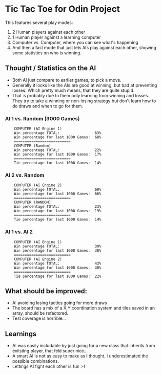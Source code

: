 # Tic Tac Toe for Odin Project

This features several play modes:

1. 2 Human players against each other
2. 1 Human player against a learning computer
3. Computer vs. Computer, where you can see what's happening
4. And then a fast mode that just lets AIs play against each other, showing some statistics on who is winning.

## Thought / Statistics on the AI

* Both AI just compare to earlier games, to pick a move.
* Generally it looks like the AIs are good at winning, but bad at preventing losses. Which pretty much means, that they are quite stupid.
* That is probably due to them only learning from winning and losses. They try to take a winning or non-losing strategy but don't learn how to do draws and when to go for them.

### AI 1 vs. Random (3000 Games)

        COMPUTER (AI Engine 1)
        Win percentage TOTAL:                63%
        Win percentage for last 1000 Games:  68%
        ==========================
        COMPUTER (Random)
        Win percentage TOTAL:                22%
        Win percentage for last 1000 Games:  17%
        ==========================
        Tie percentage for last 1000 Games:  14%

### AI 2 vs. Random

        COMPUTER (AI Engine 2)
        Win percentage TOTAL:                60%
        Win percentage for last 1000 Games:  66%
        ==========================
        COMPUTER (RANDOM)
        Win percentage TOTAL:                23%
        Win percentage for last 1000 Games:  19%
        ==========================
        Tie percentage for last 1000 Games:  14%

### AI 1 vs. AI 2

        COMPUTER (AI Engine 1)
        Win percentage TOTAL:                39%
        Win percentage for last 1000 Games:  38%
        ==========================
        COMPUTER (AI Engine 2)
        Win percentage TOTAL:                43%
        Win percentage for last 1000 Games:  38%
        ==========================
        Tie percentage for last 1000 Games:  22%


## What should be improved:

* AI avoiding losing tactics going for more draws
* The board has a mix of a X,Y coordination system and tiles saved in an array, should be refactored.
* Test coverage is horrible…

## Learnings

* AI was easily includable by just going for a new class that inherits from exitsting player, that feld super nice...
* A smart AI is not as easy to make as I thought. I underestimated the possible combinations.
* Lettings AI fight each other is fun :-)
